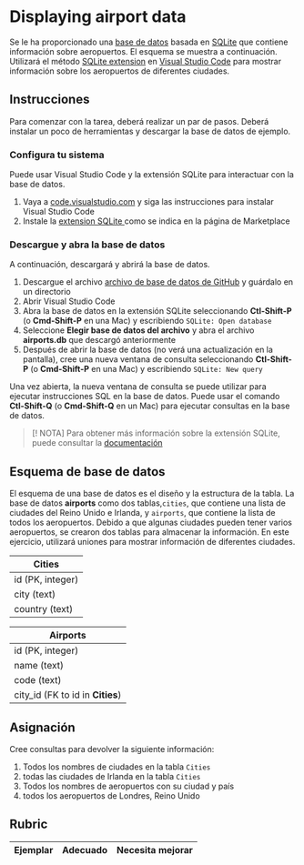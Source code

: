# Displaying airport data

Se le ha proporcionado una [base de datos](https://github.com/microsoft/Data-Science-For-Beginners/blob/main/2-Working-With-Data/05-relational-databases/airports.db) basada en [SQLite](https://sqlite.org/index.html) que contiene información sobre aeropuertos. El esquema se muestra a continuación. Utilizará el método [SQLite extension](https://marketplace.visualstudio.com/items?itemName=alexcvzz.vscode-sqlite&WT.mc_id=academic-77958-bethanycheum) en [Visual Studio Code](https://code.visualstudio.com?WT.mc_id=academic-77958-bethanycheum) para mostrar información sobre los aeropuertos de diferentes ciudades.

## Instrucciones

Para comenzar con la tarea, deberá realizar un par de pasos. Deberá instalar un poco de herramientas y descargar la base de datos de ejemplo.

### Configura tu sistema

Puede usar Visual Studio Code y la extensión SQLite para interactuar con la base de datos.

1. Vaya a [code.visualstudio.com](https://code.visualstudio.com?WT.mc_id=academic-77958-bethanycheum) y siga las instrucciones para instalar Visual Studio Code
1. Instale la [extension SQLite ](https://marketplace.visualstudio.com/items?itemName=alexcvzz.vscode-sqlite&WT.mc_id=academic-77958-bethanycheum) como se indica en la página de Marketplace

### Descargue y abra la base de datos

A continuación, descargará y abrirá la base de datos.

1. Descargue el archivo [archivo de base de datos de GitHub](https://raw.githubusercontent.com/Microsoft/Data-Science-For-Beginners/main/2-Working-With-Data/05-relational-databases/airports.db) y guárdalo en un directorio
1. Abrir Visual Studio Code
1. Abra la base de datos en la extensión SQLite seleccionando **Ctl-Shift-P** (o **Cmd-Shift-P** en una Mac) y escribiendo `SQLite: Open database`
1. Seleccione **Elegir base de datos del archivo** y abra el archivo **airports.db** que descargó anteriormente
1. Después de abrir la base de datos (no verá una actualización en la pantalla), cree una nueva ventana de consulta seleccionando **Ctl-Shift-P** (o **Cmd-Shift-P** en una Mac) y escribiendo `SQLite: New query`

Una vez abierta, la nueva ventana de consulta se puede utilizar para ejecutar instrucciones SQL en la base de datos. Puede usar el comando **Ctl-Shift-Q** (o **Cmd-Shift-Q** en un Mac) para ejecutar consultas en la base de datos.

> [! NOTA] Para obtener más información sobre la extensión SQLite, puede consultar la [documentación](https://marketplace.visualstudio.com/items?itemName=alexcvzz.vscode-sqlite&WT.mc_id=academic-77958-bethanycheum)

## Esquema de base de datos

El esquema de una base de datos es el diseño y la estructura de la tabla. La base de datos **airports** como dos tablas,`cities`, que contiene una lista de ciudades del Reino Unido e Irlanda, y `airports`, que contiene la lista de todos los aeropuertos. Debido a que algunas ciudades pueden tener varios aeropuertos, se crearon dos tablas para almacenar la información. En este ejercicio, utilizará uniones para mostrar información de diferentes ciudades.

| Cities           |
| ---------------- |
| id (PK, integer) |
| city (text)      |
| country (text)   |

| Airports                         |
| -------------------------------- |
| id (PK, integer)                 |
| name (text)                      |
| code (text)                      |
| city_id (FK to id in **Cities**) |

## Asignación

Cree consultas para devolver la siguiente información:

1. Todos los nombres de ciudades en la tabla `Cities`
1. todas las ciudades de Irlanda en la tabla `Cities`
1. Todos los nombres de aeropuertos con su ciudad y país
1. todos los aeropuertos de Londres, Reino Unido

## Rubric

| Ejemplar | Adecuado | Necesita mejorar |
| --------- | -------- | ----------------- |